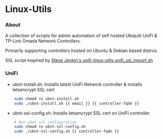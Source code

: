 # Linux-Utils

### About ###
A collection of scripts for admin automation of self hosted Ubiquiti UniFi & TP-Link Omada Network Controllers.

Primarily supporting controllers hosted on Ubuntu & Debian based distros.

SSL script inspired by [Steve Jenkin's unifi-linux-utils unifi_ssl_import.sh](https://github.com/stevejenkins/unifi-linux-utils)

### UniFi ###
* ubnt-install.sh: Installs latest UniFi Network controller & installs letsencrypt SSL cert
```bash
    sudo chmod +x ubnt-install.sh 
    sudo ./ubnt-install.sh {{ email }} {{ controller-fqdn }}
```
* ubnt-ssl-config.sh: Installs letsencrypt SSL cert on UniFi controller
```bash
    # Run ubnt ssl configuration
    sudo chmod +x ubnt-ssl-config.sh
    sudo ./ubnt-ssl-config.sh {{ controller-fqdn }}
```


